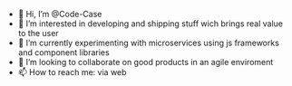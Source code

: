 - 👋 Hi, I’m @Code-Case
- 👀 I’m interested in developing and shipping stuff wich brings real value to the user
- 🌱 I’m currently experimenting with microservices using js frameworks and component libraries
- 💞️ I’m looking to collaborate on good products in an agile enviroment
- 📫 How to reach me: via web

<!---
Code-Case/Code-Case is a ✨ special ✨ repository because its `README.md` (this file) appears on your GitHub profile.
You can click the Preview link to take a look at your changes.
--->
